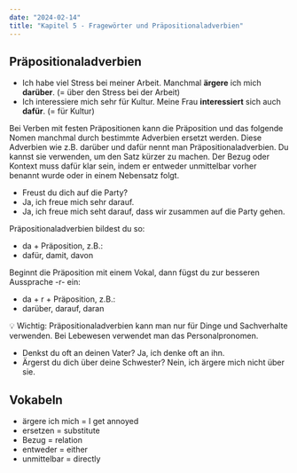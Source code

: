 ```yaml
---
date: "2024-02-14"
title: "Kapitel 5 - Fragewörter und Präpositionaladverbien"
---
```


## Präpositionaladverbien

- Ich habe viel Stress bei meiner Arbeit. Manchmal **ärgere** ich mich **darüber**.  (= über den Stress bei der Arbeit)
- Ich interessiere mich sehr für Kultur. Meine Frau **interessiert** sich auch **dafür**. (= für Kultur)

Bei Verben mit festen Präpositionen kann die Präposition und das folgende Nomen manchmal durch bestimmte Adverbien ersetzt werden. Diese Adverbien wie z.B. darüber und dafür nennt man Präpositionaladverbien. Du kannst sie verwenden, um den Satz kürzer zu machen. Der Bezug oder Kontext muss dafür klar sein, indem er entweder unmittelbar vorher benannt wurde oder in einem Nebensatz folgt. 

- Freust du dich auf die Party?
- Ja, ich freue mich sehr darauf.
- Ja, ich freue mich seht darauf, dass wir zusammen auf die Party gehen.

Präpositionaladverbien bildest du so: 

- da + Präposition, z.B.:
- dafür, damit, davon

Beginnt die Präposition mit einem Vokal, dann fügst du zur besseren Aussprache -r- ein: 

- da + r + Präposition, z.B.:
- darüber, darauf, daran

<aside>
💡 Wichtig: Präpositionaladverbien kann man nur für Dinge und Sachverhalte verwenden. Bei Lebewesen verwendet man das Personalpronomen.

</aside>

  

- Denkst du oft an deinen Vater? Ja, ich denke oft an ihn.
- Ärgerst du dich über deine Schwester? Nein, ich ärgere mich nicht über sie.

## Vokabeln

- ärgere ich mich = I get annoyed
- ersetzen = substitute
- Bezug = relation
- entweder = either
- unmittelbar = directly